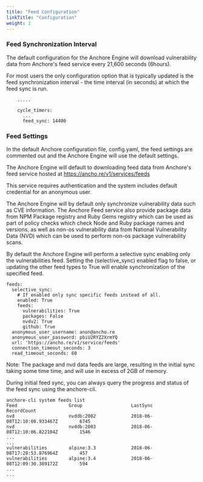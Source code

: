 ```yaml
---
title: "Feed Configuration"
linkTitle: "Configuration"
weight: 1
---
```


### Feed Synchronization Interval

The default configuration for the Anchore Engine will download vulnerability data from Anchore's feed service every 21,600 seconds (6hours).

For most users the only configuration option that is typically updated is the feed synchronization interval - the time interval (in seconds) at which the feed sync is run.

```policy_engine:
    .....
    
    cycle_timers:
      ...
      feed_sync: 14400
```

### Feed Settings

In the default Anchore configuration file, config.yaml, the feed settings are commented out and the Anchore Engine will use the default settings.

The Anchore Engine will default to downloading feed data from Anchore's feed service hosted at https://ancho.re/v1/services/feeds

This service requires authentication and the system includes default credential for an anonymous user.

The Anchore Engine will by default only synchronize vulnerability data such as CVE information. The Anchore Feed service also provide package data from NPM Package registry and Ruby Gems registry which can be used as part of policy checks which check Node and Ruby package names and versions, as well as non-os vulnerability data from National Vulnerability Data (NVD) which can be used to perform non-os package vulnerability scans.

By default the Anchore Engine will perform a selective sync enabling only the vulnerabilities feed. Setting the (selective_sync) enabled flag to false, or updating the other feed types to True will enable synchronization of the specified feed.

```
feeds:
  selective_sync:
    # If enabled only sync specific feeds instead of all.
    enabled: True
    feeds:
      vulnerabilities: True
      packages: False
      nvdv2: True
      github: True
  anonymous_user_username: anon@ancho.re
  anonymous_user_password: pbiU2RYZ2XrmYQ
  url: 'https://ancho.re/v1/service/feeds'  
  connection_timeout_seconds: 3
  read_timeout_seconds: 60
```

Note: The package and nvd data feeds are large, resulting in the initial sync taking some time time, and will use in excess of 2GB of memory.

During initial feed sync, you can always query the progress and status of the feed sync using the anchore-cli.

```
anchore-cli system feeds list
Feed                   Group                  LastSync                           RecordCount        
nvd                    nvddb:2002             2018-06-08T12:10:08.933467Z        6745               
nvd                    nvddb:2003             2018-06-08T12:10:06.822104Z        1546               
...
...
vulnerabilities        alpine:3.3             2018-06-08T17:28:53.876964Z        457                
vulnerabilities        alpine:3.4             2018-06-08T12:09:30.389172Z        594                
...
...
```
